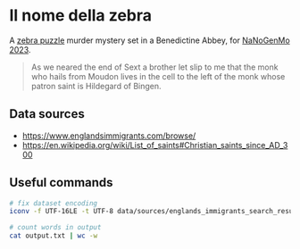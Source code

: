 # Il nome della zebra

A [zebra puzzle](https://en.wikipedia.org/wiki/Zebra_Puzzle) murder mystery set in a Benedictine
Abbey, for [NaNoGenMo 2023](https://github.com/NaNoGenMo/2023/issues/3).

> As we neared the end of Sext a brother let slip to me that the monk who hails from Moudon lives in the cell to the left of the monk whose patron saint is Hildegard of Bingen.

## Data sources

- https://www.englandsimmigrants.com/browse/
- https://en.wikipedia.org/wiki/List_of_saints#Christian_saints_since_AD_300


## Useful commands

```sh
# fix dataset encoding
iconv -f UTF-16LE -t UTF-8 data/sources/englands_immigrants_search_results.csv > data/sources/englands_immigrants_search_results.utf8.csv

# count words in output
cat output.txt | wc -w
```
